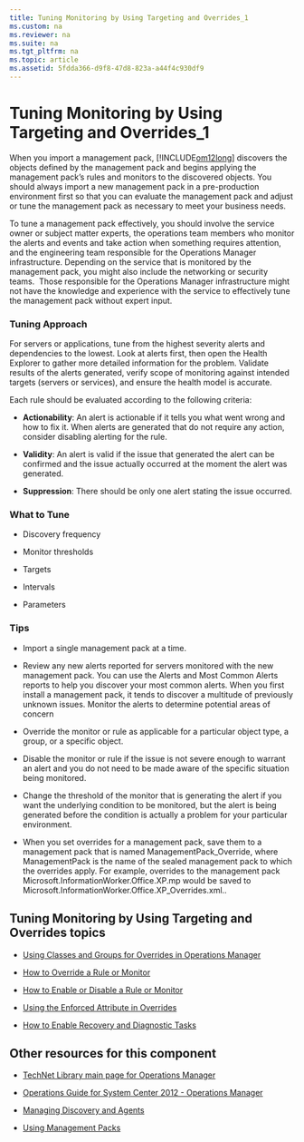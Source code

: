 ```yaml
---
title: Tuning Monitoring by Using Targeting and Overrides_1
ms.custom: na
ms.reviewer: na
ms.suite: na
ms.tgt_pltfrm: na
ms.topic: article
ms.assetid: 5fdda366-d9f8-47d8-823a-a44f4c930df9
---
```

# Tuning Monitoring by Using Targeting and Overrides_1
When you import a management pack, [!INCLUDE[om12long](../Token/om12long_md.md)] discovers the objects defined by the management pack and begins applying the management pack’s rules and monitors to the discovered objects. You should always import a new management pack in a pre\-production environment first so that you can evaluate the management pack and adjust or tune the management pack as necessary to meet your business needs.

To tune a management pack effectively, you should involve the service owner or subject matter experts, the operations team members who monitor the alerts and events and take action when something requires attention, and the engineering team responsible for the Operations Manager infrastructure. Depending on the service that is monitored by the management pack, you might also include the networking or security teams.  Those responsible for the Operations Manager infrastructure might not have the knowledge and experience with the service to effectively tune the management pack without expert input.

### Tuning Approach
For servers or applications, tune from the highest severity alerts and dependencies to the lowest. Look at alerts first, then open the Health Explorer to gather more detailed information for the problem. Validate results of the alerts generated, verify scope of monitoring against intended targets \(servers or services\), and ensure the health model is accurate.

Each rule should be evaluated according to the following criteria:

-   **Actionability**: An alert is actionable if it tells you what went wrong and how to fix it. When alerts are generated that do not require any action, consider disabling alerting for the rule.

-   **Validity**: An alert is valid if the issue that generated the alert can be confirmed and the issue actually occurred at the moment the alert was generated.

-   **Suppression**: There should be only one alert stating the issue occurred.

### What to Tune

-   Discovery frequency

-   Monitor thresholds

-   Targets

-   Intervals

-   Parameters

### Tips

-   Import a single management pack at a time.

-   Review any new alerts reported for servers monitored with the new management pack. You can use the Alerts and Most Common Alerts reports to help you discover your most common alerts. When you first install a management pack, it tends to discover a multitude of previously unknown issues. Monitor the alerts to determine potential areas of concern

-   Override the monitor or rule as applicable for a particular object type, a group, or a specific object.

-   Disable the monitor or rule if the issue is not severe enough to warrant an alert and you do not need to be made aware of the specific situation being monitored.

-   Change the threshold of the monitor that is generating the alert if you want the underlying condition to be monitored, but the alert is being generated before the condition is actually a problem for your particular environment.

-   When you set overrides for a management pack, save them to a management pack that is named ManagementPack\_Override, where ManagementPack is the name of the sealed management pack to which the overrides apply. For example, overrides to the management pack Microsoft.InformationWorker.Office.XP.mp would be saved to Microsoft.InformationWorker.Office.XP\_Overrides.xml..

## Tuning Monitoring by Using Targeting and Overrides topics

-   [Using Classes and Groups for Overrides in Operations Manager](../Topic/Using-Classes-and-Groups-for-Overrides-in-Operations-Manager.md)

-   [How to Override a Rule or Monitor](../Topic/How-to-Override-a-Rule-or-Monitor.md)

-   [How to Enable or Disable a Rule or Monitor](../Topic/How-to-Enable-or-Disable-a-Rule-or-Monitor.md)

-   [Using the Enforced Attribute in Overrides](../Topic/Using-the-Enforced-Attribute-in-Overrides.md)

-   [How to Enable Recovery and Diagnostic Tasks](../Topic/How-to-Enable-Recovery-and-Diagnostic-Tasks.md)

## Other resources for this component

-   [TechNet Library main page for Operations Manager](http://go.microsoft.com/fwlink/p/?LinkId=223634)

-   [Operations Guide for System Center 2012 - Operations Manager](../Topic/Operations-Guide-for-System-Center-2012---Operations-Manager.md)

-   [Managing Discovery and Agents](../Topic/Managing-Discovery-and-Agents.md)

-   [Using Management Packs](../Topic/Using-Management-Packs.md)

